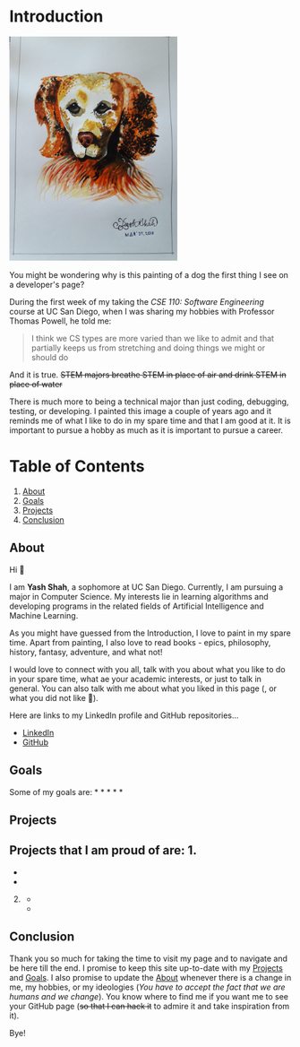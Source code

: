 # Introduction

[<img src="img1.jpg" width="300"/>](img1.jpg)

You might be wondering why is this painting of a dog the first thing I see on a developer's page? 

During the first week of my taking the *CSE 110: Software Engineering* course at UC San Diego, when I was sharing my hobbies with Professor Thomas Powell, he told me:
> I think we CS types are more varied than we like to admit and that partially keeps us from stretching and doing things we might or should do

And it is true. ~~STEM majors breathe STEM in place of air and drink STEM in place of water~~

There is much more to being a technical major than just coding, debugging, testing, or developing. I painted this image a couple of years ago and it reminds me of what I like to do in my spare time and that I am good at it. It is important to pursue a hobby as much as it is important to pursue a career.

# Table of Contents

1. [About](https://github.com/ynshah3/ynshah3.github.io/blob/main/README.md#about)
2. [Goals](https://github.com/ynshah3/ynshah3.github.io/blob/main/README.md#goals)
3. [Projects](https://github.com/ynshah3/ynshah3.github.io/blob/main/README.md#projects)
4. [Conclusion](https://github.com/ynshah3/ynshah3.github.io/blob/main/README.md#conclusion)

## About

Hi 🙂

I am **Yash Shah**, a sophomore at UC San Diego. Currently, I am pursuing a major in Computer Science. My interests lie in learning algorithms and developing programs in the related fields of Artificial Intelligence and Machine Learning. 

As you might have guessed from the Introduction, I love to paint in my spare time. Apart from painting, I also love to read books - epics, philosophy, history, fantasy, adventure, and what not!

I would love to connect with you all, talk with you about what you like to do in your spare time, what ae your academic interests, or just to talk in general. You can also talk with me about what you liked in this page (, or what you did not like 🤫).

Here are links to my LinkedIn profile and GitHub repositories...

- [LinkedIn](https://linkedin.com/in/ynshah3)
- [GitHub](https://github.com/ynshah3)

## Goals

Some of my goals are:
*
*
*
*
* 

## Projects

Projects that I am proud of are:
1.
   -
   -
   - 
2. 
   -
   -

## Conclusion

Thank you so much for taking the time to visit my page and to navigate and be here till the end. I promise to keep this site up-to-date with my [Projects](https://github.com/ynshah3/ynshah3.github.io/blob/main/README.md#projects) and [Goals](https://github.com/ynshah3/ynshah3.github.io/blob/main/README.md#goals). I also promise to update the [About](https://github.com/ynshah3/ynshah3.github.io/blob/main/README.md#about) whenever there is a change in me, my hobbies, or my ideologies (*You have to accept the fact that we are humans and we change*). You know where to find me if you want me to see your GitHub page (~~so that I can hack it~~ to admire it and take inspiration from it).

Bye!
